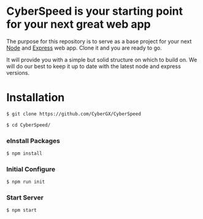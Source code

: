 # CyberSpeed is your starting point for your next great web app

The purpose for this repository is to serve as a base project for your next [Node](http://nodejs.org/) and [Express](http://expressjs.com/) web app. Clone it and you are ready to go.

It will provide you with a simple but solid structure on which to build on. We will do our best to keep it up to date with the latest node and express versions.

# Installation

```bash
$ git clone https://github.com/CyberGX/CyberSpeed

$ cd CyberSpeed/
```

### eInstall Packages

```bash
$ npm install
```

### Initial Configure
```bash
$ npm run init
```

### Start Server
```bash
$ npm start
```